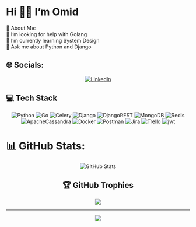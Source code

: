 # Hi 👋🏻 I’m Omid
💫 About Me: <br>
🤝 I’m looking for help with Golang<br>🌱 I’m currently learning System Design<br>💬 Ask me about Python and Django


## 🌐 Socials:
<div align="center">
  <a href="https://linkedin.com/in/omid-abdolvand">
    <img src="https://img.shields.io/badge/LinkedIn-%230077B5.svg?logo=linkedin&logoColor=white" alt="LinkedIn" />
  </a>
</div>

##  💻 Tech Stack
<div align="center">
  <img src="https://img.shields.io/badge/python-3670A0?style=flat-square&logo=python&logoColor=ffdd54" alt="Python" /> 
  <img src="https://img.shields.io/badge/go-%2300ADD8.svg?style=flat-square&logo=go&logoColor=white" alt="Go" /> 
  <img src="https://img.shields.io/badge/celery-%23a9cc54.svg?style=flat-square&logo=celery&logoColor=ddf4a4" alt="Celery" /> 
  <img src="https://img.shields.io/badge/django-%23092E20.svg?style=flat-square&logo=django&logoColor=white" alt="Django" /> 
  <img src="https://img.shields.io/badge/DJANGO-REST-ff1709?style=flat-square&logo=django&logoColor=white&color=ff1709&labelColor=gray" alt="DjangoREST" /> 
  <img src="https://img.shields.io/badge/MongoDB-%234ea94b.svg?style=flat-square&logo=mongodb&logoColor=white" alt="MongoDB" /> 
  <img src="https://img.shields.io/badge/redis-%23DD0031.svg?style=flat-square&logo=redis&logoColor=white" alt="Redis" /> 
  <img src="https://img.shields.io/badge/cassandra-%231287B1.svg?style=flat-square&logo=apache-cassandra&logoColor=white" alt="ApacheCassandra" /> 
  <img src="https://img.shields.io/badge/docker-%230db7ed.svg?style=flat-square&logo=docker&logoColor=white" alt="Docker" /> 
  <img src="https://img.shields.io/badge/Postman-FF6C37?style=flat-square&logo=postman&logoColor=white" alt="Postman" /> 
  <img src="https://img.shields.io/badge/jira-%230A0FFF.svg?style=flat-square&logo=jira&logoColor=white" alt="Jira" /> 
  <img src="https://img.shields.io/badge/Trello-%23026AA7.svg?style=flat-square&logo=Trello&logoColor=white" alt="Trello" /> 
  <img src="https://img.shields.io/badge/JWT-black?style=flat-square&logo=JSON%20web%20tokens" alt="jwt" />
</div>


# 📊 GitHub Stats:
<div align="center">
  <img src="https://github-readme-stats.vercel.app/api?username=OMID-ABDOLVAND&theme=default&hide_border=false&include_all_commits=false&count_private=false" alt="GitHub Stats" /> </br>
<!--   <img src="https://github-readme-stats.vercel.app/api/top-langs/?username=OMID-ABDOLVAND&theme=default&hide_border=false&include_all_commits=false&count_private=false&layout=compact" alt="Top Languages" />
</div> -->


## 🏆 GitHub Trophies
![](https://github-profile-trophy.vercel.app/?username=OMID-ABDOLVAND&theme=flat&margin-w=15)

---
[![](https://visitcount.itsvg.in/api?id=OMID-ABDOLVAND&icon=0&color=0)](https://visitcount.itsvg.in)

<!-- Proudly created with GPRM ( https://gprm.itsvg.in ) -->
